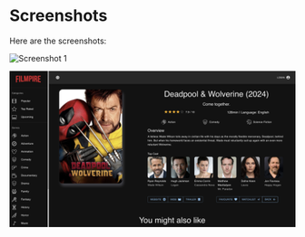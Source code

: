 # Screenshots

Here are the screenshots:

![Screenshot 1](src/screenshots/Screenshot1.png)

![Screenshot 2](src/screenshots/Screenshot2.png)
